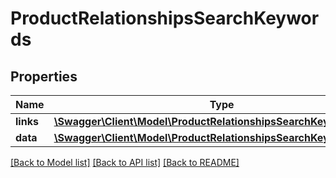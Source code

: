# ProductRelationshipsSearchKeywords

## Properties
Name | Type | Description | Notes
------------ | ------------- | ------------- | -------------
**links** | [**\Swagger\Client\Model\ProductRelationshipsSearchKeywordsLinks**](ProductRelationshipsSearchKeywordsLinks.md) |  | [optional] 
**data** | [**\Swagger\Client\Model\ProductRelationshipsSearchKeywordsData[]**](ProductRelationshipsSearchKeywordsData.md) |  | [optional] 

[[Back to Model list]](../../README.md#documentation-for-models) [[Back to API list]](../../README.md#documentation-for-api-endpoints) [[Back to README]](../../README.md)

